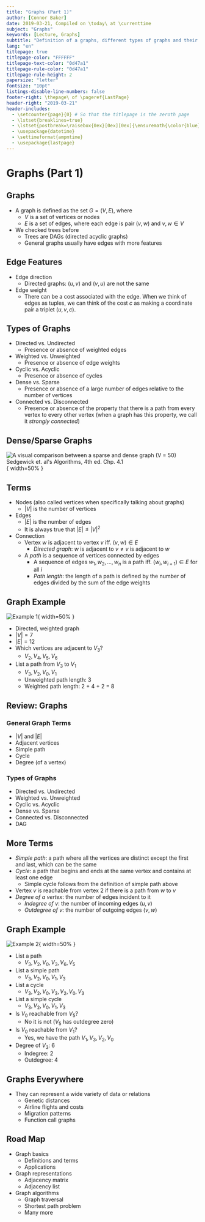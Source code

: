 ```yaml
---
title: "Graphs (Part 1)"
author: [Connor Baker]
date: 2019-03-21, Compiled on \today\ at \currenttime
subject: "Graphs"
keywords: [Lecture, Graphs]
subtitle: "Definition of a graphs, different types of graphs and their properties"
lang: "en"
titlepage: true
titlepage-color: "FFFFFF"
titlepage-text-color: "0d47a1"
titlepage-rule-color: "0d47a1"
titlepage-rule-height: 2
papersize: "letter"
fontsize: "10pt"
listings-disable-line-numbers: false
footer-right: \thepage\ of \pageref{LastPage}
header-right: "2019-03-21"
header-includes:
  - \setcounter{page}{0} # So that the titlepage is the zeroth page
  - \lstset{breaklines=true}
  - \lstset{postbreak=\raisebox{0ex}[0ex][0ex]{\ensuremath{\color{blue}\hookrightarrow\space}}}
  - \usepackage{datetime}
  - \settimeformat{ampmtime}
  - \usepackage{lastpage}
---
```


# Graphs (Part 1)

## Graphs

+ A graph is defined as the set $G = (V, E)$, where
  + $V$ is a set of vertices or nodes
  + $E$ is a set of edges, where each edge is pair $(v,w)$ and $v,w\in V$
+ We checked trees before
  + Trees are DAGs (directed acyclic graphs)
  + General graphs usually have edges with more features

## Edge Features

+ Edge direction
  + Directed graphs: $(u,v)$ and $(v,u)$ are not the same
+ Edge weight
  + There can be a cost associated with the edge. When we think of edges as tuples, we can think of the cost $c$ as making a coordinate pair a triplet $(u,v,c)$.

## Types of Graphs

+ Directed vs. Undirected
  + Presence or absence of weighted edges
+ Weighted vs. Unweighted
  + Presence or absence of edge weights
+ Cyclic vs. Acyclic
  + Presence or absence of cycles
+ Dense vs. Sparse
  + Presence or absence of a large number of edges relative to the number of vertices
+ Connected vs. Disconnected
  + Presence or absence of the property that there is a path from every vertex to every other vertex (when a graph has this property, we call it *strongly connected*)

## Dense/Sparse Graphs

![A visual comparison between a sparse and dense graph $(V = 50)$ Sedgewick et. al's Algorithms, 4th ed. Chp. 4.1](images/1.png){ width=50% }

## Terms

+ Nodes (also called vertices when specifically talking about graphs)
  + $|V|$ is the number of vertices
+ Edges
  + $|E|$ is the number of edges
  + It is always true that $|E| \leq |V|^2$
+ Connection
  + Vertex $w$ is adjacent to vertex $v$ iff. $(v,w) \in E$
    + *Directed graph*: $w$ is adjacent to $v\neq v$ is adjacent to $w$
  + A *path* is a sequence of vertices connected by edges
    + A sequence of edges $w_1, w_2, \dots, w_n$ is a path iff. $(w_i, w_{i+1}) \in E$ for all $i$
    + *Path length*: the length of a path is defined by the number of edges divided by the sum of the edge weights

## Graph Example

![Example 1](images/2.png){ width=50% }

+ Directed, weighted graph
+ $|V| = 7$
+ $|E| = 12$
+ Which vertices are adjacent to $V_3$?
  + $V_2, V_4, V_5, V_6$
+ List a path from $V_3$ to $V_1$
  + $V_3, V_2, V_0, V_1$
  + Unweighted path length: 3
  + Weighted path length: 2 + 4 + 2 = 8

## Review: Graphs

### General Graph Terms

+ $|V|$ and $|E|$
+ Adjacent vertices
+ Simple path
+ Cycle
+ Degree (of a vertex)

### Types of Graphs

+ Directed vs. Undirected
+ Weighted vs. Unweighted
+ Cyclic vs. Acyclic
+ Dense vs. Sparse
+ Connected vs. Disconnected
+ DAG

## More Terms

+ *Simple path*: a path where all the vertices are distinct except the first and last, which can be the same
+ *Cycle*: a path that begins and ends at the same vertex and contains at least one edge
  + Simple cycle follows from the definition of simple path above
+ Vertex $v$ is reachable from vertex $2$ if there is a path from $w$ to $v$
+ *Degree of a vertex*: the number of edges incident to it
  + *Indegree of $v$*: the number of incoming edges $(u,v)$
  + *Outdegree of $v$*: the number of outgoing edges $(v,w)$

## Graph Example

![Example 2](images/2.png){ width=50% }

+ List a path
  + $V_3, V_2, V_0, V_3, V_6, V_5$
+ List a simple path
  + $V_3, V_2, V_0, V_1, V_3$
+ List a cycle
  + $V_3, V_2, V_0, V_3, V_2, V_0, V_3$
+ List a simple cycle
  + $V_3, V_2, V_0, V_1, V_3$
+ Is $V_0$ reachable from $V_5$?
  + No it is not ($V_5$ has outdegree zero)
+ Is $V_0$ reachable from $V_1$?
  + Yes, we have the path $V_1, V_3, V_2, V_0$
+ Degree of $V_3$: 6
  + Indegree: 2
  + Outdegree: 4

## Graphs Everywhere

+ They can represent a wide variety of data or relations
  + Genetic distances
  + Airline flights and costs
  + Migration patterns
  + Function call graphs

## Road Map

+ Graph basics
  + Definitions and terms
  + Applications
+ Graph representations
  + Adjacency matrix
  + Adjacency list
+ Graph algorithms
  + Graph traversal
  + Shortest path problem
  + Many more
